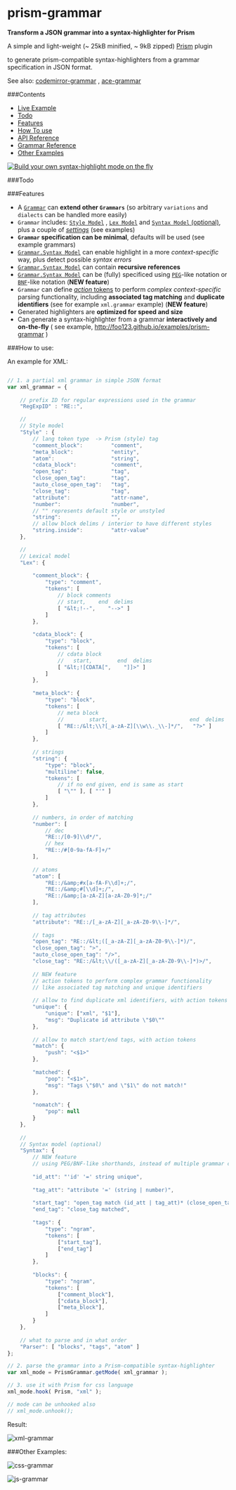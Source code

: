 prism-grammar
=============

__Transform a JSON grammar into a syntax-highlighter for Prism__

A simple and light-weight (~ 25kB minified, ~ 9kB zipped) [Prism](https://github.com/LeaVerou/prism) plugin

to generate prism-compatible syntax-highlighters from a grammar specification in JSON format.

See also:  [codemirror-grammar](https://github.com/foo123/codemirror-grammar) , [ace-grammar](https://github.com/foo123/ace-grammar)


###Contents

* [Live Example](http://foo123.github.io/examples/prism-grammar)
* [Todo](#todo)
* [Features](#features)
* [How To use](#how-to-use)
* [API Reference](/api-reference.md)
* [Grammar Reference](/grammar-reference.md)
* [Other Examples](#other-examples)


[![Build your own syntax-highlight mode on the fly](/test/screenshot.png)](http://foo123.github.io/examples/prism-grammar)


###Todo


###Features

* A [`Grammar`](/grammar-reference.md) can **extend other `Grammars`** (so arbitrary `variations` and `dialects` can be handled more easily)
* `Grammar` includes: [`Style Model`](/grammar-reference.md#style-model) , [`Lex Model`](/grammar-reference.md#lexical-model) and [`Syntax Model` (optional)](/grammar-reference.md#syntax-model), plus a couple of [*settings*](/grammar-reference.md#extra-settings) (see examples)
* **`Grammar` specification can be minimal**, defaults will be used (see example grammars)
* [`Grammar.Syntax Model`](/grammar-reference.md#syntax-model) can enable highlight in a more *context-specific* way, plus detect possible *syntax errors*
* [`Grammar.Syntax Model`](/grammar-reference.md#syntax-model) can contain **recursive references**
* [`Grammar.Syntax Model`](/grammar-reference.md#syntax-pegbnf-like-notations) can be (fully) specificed using [`PEG`](https://en.wikipedia.org/wiki/Parsing_expression_grammar)-like notation or [`BNF`](https://en.wikipedia.org/wiki/Backus%E2%80%93Naur_Form)-like notation  (**NEW feature**)
* `Grammar` can define [*action* tokens](/grammar-reference.md#action-tokens) to perform *complex context-specific* parsing functionality, including **associated tag matching** and **duplicate identifiers** (see for example `xml.grammar` example) (**NEW feature**)
* Generated highlighters are **optimized for speed and size**
* Can generate a syntax-highlighter from a grammar **interactively and on-the-fly** ( see example, http://foo123.github.io/examples/prism-grammar )


###How to use:

An example for XML:


```javascript

// 1. a partial xml grammar in simple JSON format
var xml_grammar = {
    
    // prefix ID for regular expressions used in the grammar
    "RegExpID" : "RE::",

    //
    // Style model
    "Style" : {
        // lang token type  -> Prism (style) tag
        "comment_block":         "comment",
        "meta_block":            "entity",
        "atom":                  "string",
        "cdata_block":           "comment",
        "open_tag":              "tag",
        "close_open_tag":        "tag",
        "auto_close_open_tag":   "tag",
        "close_tag":             "tag",
        "attribute":             "attr-name",
        "number":                "number",
        // "" represents default style or unstyled
        "string":                "",
        // allow block delims / interior to have different styles
        "string.inside":         "attr-value"
    },

    //
    // Lexical model
    "Lex": {
        
        "comment_block": {
            "type": "comment",
            "tokens": [
                // block comments
                // start,    end  delims
                [ "&lt;!--",    "-->" ]
            ]
        },
        
        "cdata_block": {
            "type": "block",
            "tokens": [
                // cdata block
                //   start,        end  delims
                [ "&lt;![CDATA[",    "]]>" ]
            ]
        },
        
        "meta_block": {
            "type": "block",
            "tokens": [
                // meta block
                //        start,                          end  delims
                [ "RE::/&lt;\\?[_a-zA-Z][\\w\\._\\-]*/",   "?>" ]
            ]
        },
        
        // strings
        "string": {
            "type": "block",
            "multiline": false,
            "tokens": [ 
                // if no end given, end is same as start
                [ "\"" ], [ "'" ] 
            ]
        },
        
        // numbers, in order of matching
        "number": [
            // dec
            "RE::/[0-9]\\d*/",
            // hex
            "RE::/#[0-9a-fA-F]+/"
        ],
        
        // atoms
        "atom": [
            "RE::/&amp;#x[a-fA-F\\d]+;/",
            "RE::/&amp;#[\\d]+;/",
            "RE::/&amp;[a-zA-Z][a-zA-Z0-9]*;/"
        ],
        
        // tag attributes
        "attribute": "RE::/[_a-zA-Z][_a-zA-Z0-9\\-]*/",
        
        // tags
        "open_tag": "RE::/&lt;([_a-zA-Z][_a-zA-Z0-9\\-]*)/",
        "close_open_tag": ">",
        "auto_close_open_tag": "/>",
        "close_tag": "RE::/&lt;\\/([_a-zA-Z][_a-zA-Z0-9\\-]*)>/",
        
        // NEW feature
        // action tokens to perform complex grammar functionality 
        // like associated tag matching and unique identifiers
        
        // allow to find duplicate xml identifiers, with action tokens
        "unique": {
            "unique": ["xml", "$1"],
            "msg": "Duplicate id attribute \"$0\""
        },
        
        // allow to match start/end tags, with action tokens
        "match": {
            "push": "<$1>"
        },
        
        "matched": {
            "pop": "<$1>",
            "msg": "Tags \"$0\" and \"$1\" do not match!"
        },
        
        "nomatch": {
            "pop": null
        }
    },
    
    //
    // Syntax model (optional)
    "Syntax": {
        // NEW feature
        // using PEG/BNF-like shorthands, instead of multiple grammar configuration objects
        
        "id_att": "'id' '=' string unique",
        
        "tag_att": "attribute '=' (string | number)",
        
        "start_tag": "open_tag match (id_att | tag_att)* (close_open_tag | auto_close_open_tag nomatch)",
        "end_tag": "close_tag matched",
        
        "tags": {
            "type": "ngram",
            "tokens": [
                ["start_tag"], 
                ["end_tag"]
            ]
        },
        
        "blocks": {
            "type": "ngram",
            "tokens": [
                ["comment_block"],
                ["cdata_block"],
                ["meta_block"],
            ]
        }
    },
    
    // what to parse and in what order
    "Parser": [ "blocks", "tags", "atom" ]
};

// 2. parse the grammar into a Prism-compatible syntax-highlighter
var xml_mode = PrismGrammar.getMode( xml_grammar );

// 3. use it with Prism for css language
xml_mode.hook( Prism, "xml" );

// mode can be unhooked also
// xml_mode.unhook();

```


Result:

![xml-grammar](/test/grammar-xml.png)




###Other Examples:

![css-grammar](/test/grammar-css.png)

![js-grammar](/test/grammar-js.png)


